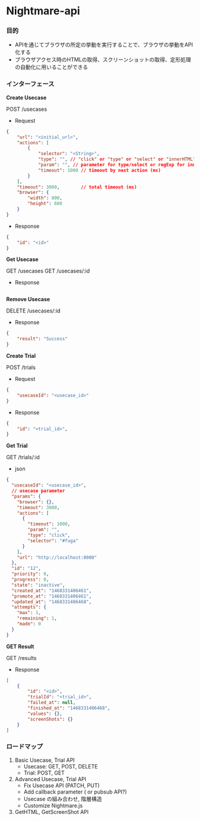 Nightmare-api
=============

### 目的

- APIを通じてブラウザの所定の挙動を実行することで、ブラウザの挙動をAPI化する
- ブラウザアクセス時のHTMLの取得、スクリーンショットの取得、定形処理の自動化に用いることができる

### インターフェース

**Create Usecase**

POST /usecases

- Request

```json
{
    "url": "<initial_url>",
    "actions": [
        {
            "selector": "<String>",
            "type": "", // "click" or "type" or "select" or "innerHTML" or "innerText" or "screenShort"
            "param": "", // parameter for type/select or regExp for innerHTML/innerText or name of screenShot
            "timeout": 1000 // timeout by next action (ms)
        }
    ],
    "timeout": 3000,        // total timeout (ms)
    "browser": {
        "width": 800,
        "height": 600
    }
}
```

- Response

```json
{
    "id": "<id>"
}
```

**Get Usecase**

GET /usecases
GET /usecases/:id

- Response

```
```

**Remove Usecase**

DELETE /usecases/:id

- Response

```json
{
    "result": "Success"
}
```

**Create Trial**

POST /trials

- Request

```json
{
    "usecaseId": "<usecase_id>"
}
```

- Response

```json
{
    "id": "<trial_id>",
}
```

**Get Trial**

GET /trials/:id

- json

```json
{
  "usecaseId": "<usecase_id>",
  // usecase parameter
  "params": {
    "browser": {},
    "timeout": 3000,
    "actions": [
      {
        "timeout": 1000,
        "param": "",
        "type": "click",
        "selector": "#fuga"
      }
    ],
    "url": "http://localhost:8000"
  },
  "id": "12",
  "priority": 0,
  "progress": 0,
  "state": "inactive",
  "created_at": "1468331406461",
  "promote_at": "1468331406461",
  "updated_at": "1468331406468",
  "attempts": {
    "max": 1,
    "remaining": 1,
    "made": 0
  }
}
```

**GET Result**

GET /results

- Response

```json
[
    {
        "id": "<id>",
        "trialId": "<trial_id>",
        "failed_at": null,
        "finished_at": "1468331406468",
        "values": {},
        "screenShots": {}
    }
]
```


### ロードマップ

1. Basic Usecase, Trial API
    - Usecase: GET, POST, DELETE
    - Trial: POST, GET
2. Advanced Usecase, Trial API
    - Fix Usecase API (PATCH, PUT)
    - Add callback parameter ( or pubsub API?)
    - Usecase の組み合わせ, 階層構造
    - Customize Nightmare.js
3. GetHTML, GetScreenShot API